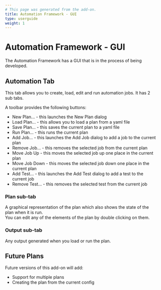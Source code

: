 ```yaml
---
# This page was generated from the add-on.
title: Automation Framework - GUI
type: userguide
weight: 1
---
```


# Automation Framework - GUI

The Automation Framework has a GUI that is in the process of being developed.

## Automation Tab

This tab allows you to create, load, edit and run automation jobs. It has 2 sub tabs.

A toolbar provides the following buttons:

- New Plan... - this launches the New Plan dialog
- Load Plan... - this allows you to load a plan from a yaml file
- Save Plan... - this saves the current plan to a yaml file
- Run Plan... - this runs the current plan
- Add Job... - this launches the Add Job dialog to add a job to the current plan
- Remove Job... - this removes the selected job from the current plan
- Move Job Up - this moves the selected job up one place in the current plan
- Move Job Down - this moves the selected job down one place in the current plan
- Add Test... - this launches the Add Test dialog to add a test to the current job
- Remove Test... - this removes the selected test from the current job

### Plan sub-tab

A graphical representation of the plan which also shows the state of the plan when it is run.  
You can edit any of the elements of the plan by double clicking on them.

### Output sub-tab

Any output generated when you load or run the plan.

## Future Plans

Future versions of this add-on will add:

- Support for multiple plans
- Creating the plan from the current config
